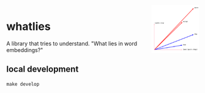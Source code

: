 <img src="docs/logo.png" width=125 height=125 align="right">

# whatlies 

A library that tries to understand. "What lies in word embeddings?" 

## local development

```
make develop
```